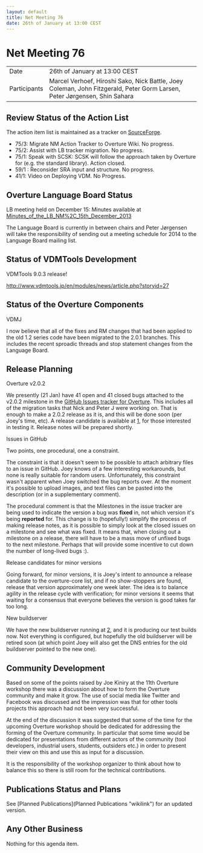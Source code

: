 ```yaml
---
layout: default
title: Net Meeting 76
date: 26th of January at 13:00 CEST
---
```


<script src="http://code.jquery.com/jquery-1.11.1.min.js">
</script>
<script src="/javascripts/edit.js"></script>
<script>setEditButonNm();</script>

# Net Meeting 76

|||
|---|---|
| Date | 26th of January at 13:00 CEST |
| Participants | Marcel Verhoef, Hiroshi Sako, Nick Battle, Joey Coleman, John Fitzgerald, Peter Gorm Larsen, Peter Jørgensen, Shin Sahara |

Review Status of the Action List
--------------------------------

The action item list is maintained as a tracker on
[SourceForge](https://sourceforge.net/p/overture/netmeeting-actions/).

-   75/​3: Migrate NM Action Tracker to Overture Wiki. No progress.
-   75/​2: Assist with LB tracker migration. No progress.
-   75/​1: Speak with SCSK: SCSK will follow the approach taken by
    Overture for (e.g. the standard library). Action closed.
-   59/​1 : Reconsider SRA input and structure. No progress.
-   41/​1: Video on Deploying VDM. No Progress.

Overture Language Board Status
------------------------------

LB meeting held on December 15: Minutes available at
[Minutes\_of\_the\_LB\_NM%2C\_15th\_December\_2013](Minutes_of_the_LB_NM%2C_15th_December_2013 "wikilink")

The Language Board is currently in between chairs and Peter Jørgensen
will take the responsibility of sending out a meeting schedule for 2014
to the Language Board mailing list.

Status of VDMTools Development
------------------------------

VDMTools 9.0.3 release!

<http://www.vdmtools.jp/en/modules/news/article.php?storyid=27>

Status of the Overture Components
---------------------------------

VDMJ

I now believe that all of the fixes and RM changes that had been applied
to the old 1.2 series code have been migrated to the 2.0.1 branches.
This includes the recent sproadic threads and stop statement changes
from the Language Board.

Release Planning
----------------

Overture v2.0.2

We presently (21 Jan) have 41 open and 41 closed bugs attached to the
v2.0.2 milestone in the [GitHub Issues tracker for
Overture](https://github.com/overturetool/overture/issues?milestone=13&state=open).
This includes all of the migration tasks that Nick and Peter J were
working on. That is enough to make a 2.0.2 release as it is, and this
will be done soon (per Joey's time, etc). A release candidate is
available at [1](http://overture.au.dk/overture/release), for those
interested in testing it. Release notes will be prepared shortly.

Issues in GitHub

Two points, one procedural, one a constraint.

The constraint is that it doesn't seem to be possible to attach
arbitrary files to an issue in GitHub. Joey knows of a few interesting
workarounds, but none is really suitable for random users.
Unfortunately, this constraint wasn't apparent when Joey switched the
bug reports over. At the moment it's possible to upload images, and text
files can be pasted into the description (or in a supplementary
comment).

The procedural comment is that the Milestones in the issue tracker are
being used to indicate the version a bug was **fixed** in, not which
version it's being **reported** for. This change is to (hopefully!)
simplify the process of making release notes, as it is possible to
simply look at the closed issues on a milestone and see what was fixed.
It means that, when closing out a milestone on a release, there will
have to be a mass move of unfixed bugs to the next milestone. Perhaps
that will provide some incentive to cut down the number of long-lived
bugs :).

Release candidates for minor versions

Going forward, for minor versions, it is Joey's intent to announce a
release candidate to the overture-core list, and if no show-stoppers are
found, release that version approximately one week later. The idea is to
balance agility in the release cycle with verification; for minor
versions it seems that waiting for a consensus that everyone believes
the version is good takes far too long.

New buildserver

We have the new buildserver running at [2](http://overture.au.dk), and
it is producing our test builds now. Not everything is configured, but
hopefully the old buildserver will be retired soon (at which point Joey
will also get the DNS entries for the old buildserver pointed to the new
one).

Community Development
---------------------

Based on some of the points raised by Joe Kiniry at the 11th Overture
workshop there was a discussion about how to form the Overture community
and make it grow. The use of social media like Twitter and Facebook was
discussed and the impression was that for other tools projects this
approach had not been very successful.

At the end of the discussion it was suggested that some of the time for
the upcoming Overture workshop should be dedicated for addressing the
forming of the Overture community. In particular that some time would be
dedicated for presentations from different actors of the community (tool
developers, industrial users, students, outsiders etc.) in order to
present their view on this and use this as input for a discussion.

It is the responsibility of the workshop organizer to think about how to
balance this so there is still room for the technical contributions.

Publications Status and Plans
-----------------------------

See [Planned Publications](Planned Publications "wikilink") for an
updated version.

Any Other Business
------------------

Nothing for this agenda item.

   <div id="edit_page_div"></div>